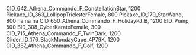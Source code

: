 CID_642_Athena_Commando_F_ConstellationStar, 1200
Pickaxe_ID_363_LollipopTricksterFemale, 800
Pickaxe_ID_179_StarWand, 800
na
na
na
CID_650_Athena_Commando_F_HolidayPJ_B, 1200
EID_Pump, 500
BID_308_CyberKarateFemale, 300
CID_715_Athena_Commando_F_TwinDark, 1200
Glider_ID_176_BlackMondayCape_4P79K, 1200
CID_387_Athena_Commando_F_Golf, 1200
